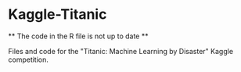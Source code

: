 Kaggle-Titanic
==============

** The code in the R file is not up to date **


Files and code for the "Titanic: Machine Learning by Disaster" Kaggle competition. 

